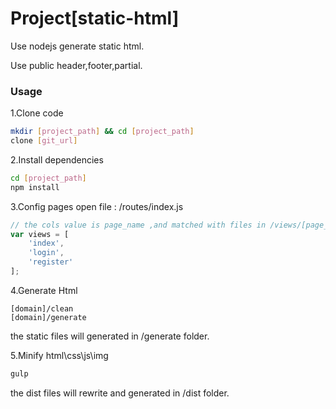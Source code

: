 # Project[static-html]
Use nodejs generate static html.

Use public header,footer,partial.

### Usage

1.Clone code
```sh
mkdir [project_path] && cd [project_path]
clone [git_url]
```

2.Install dependencies
```sh
cd [project_path]
npm install
```

3.Config pages
open file : /routes/index.js
```js
// the cols value is page_name ,and matched with files in /views/[page_name.ejs]
var views = [
    'index',
    'login',
    'register'
];

```

4.Generate Html
```
[domain]/clean
[domain]/generate
```
the static files will generated in /generate folder.

5.Minify html\css\js\img
```sh
gulp
```
the dist files will rewrite and generated in /dist folder.

